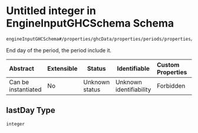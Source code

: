 # Untitled integer in EngineInputGHCSchema Schema

```txt
engineInputGHCSchema#/properties/ghcData/properties/periods/properties/periodsList/items/properties/lastDay
```

End day of the period, the period include it.


| Abstract            | Extensible | Status         | Identifiable            | Custom Properties | Additional Properties | Access Restrictions | Defined In                                                         |
| :------------------ | ---------- | -------------- | ----------------------- | :---------------- | --------------------- | ------------------- | ------------------------------------------------------------------ |
| Can be instantiated | No         | Unknown status | Unknown identifiability | Forbidden         | Allowed               | none                | [ghc.schema.json\*](../out/ghc.schema.json "open original schema") |

## lastDay Type

`integer`
